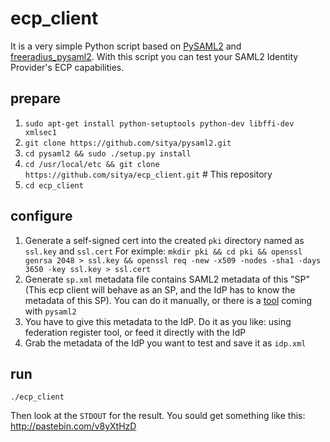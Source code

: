 # ecp_client
It is a very simple Python script based on [PySAML2](https://github.com/rohe/pysaml2) and [freeradius_pysaml2](https://github.com/rohe/freeradius_pysaml2.git). With this script you can test your SAML2 Identity Provider's ECP capabilities. 

## prepare

1. `sudo apt-get install python-setuptools python-dev libffi-dev xmlsec1`
2. `git clone https://github.com/sitya/pysaml2.git`
3. `cd pysaml2 && sudo ./setup.py install`
4. `cd /usr/local/etc && git clone https://github.com/sitya/ecp_client.git` # This repository
5. `cd ecp_client`

## configure

1. Generate a self-signed cert into the created `pki` directory named as `ssl.key` and `ssl.cert` For exímple: `mkdir pki && cd pki && openssl genrsa 2048 > ssl.key && openssl req -new -x509 -nodes -sha1 -days 3650 -key ssl.key > ssl.cert`
2. Generate `sp.xml` metadata file contains SAML2 metadata of this "SP" (This ecp client will behave as an SP, and the IdP has to know the metadata of this SP). You can do it manually, or there is a [tool](https://github.com/rohe/pysaml2/blob/ae9d27e5100f002f55ad6eb2b252a0aa5f16a336/tools/make_metadata.py) coming with `pysaml2`
3. You have to give this metadata to the IdP. Do it as you like: using federation register tool, or feed it directly with the IdP
4. Grab the metadata of the IdP you want to test and save it as `idp.xml`

## run

`./ecp_client`

Then look at the `STDOUT` for the result. You sould get something like this: http://pastebin.com/v8yXtHzD

